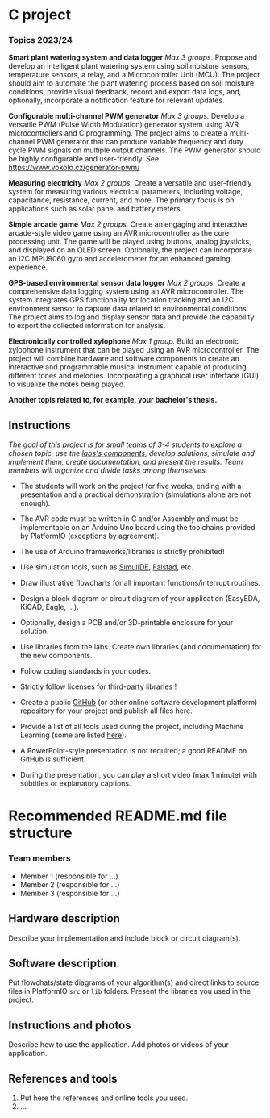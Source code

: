 # C project

### Topics 2023/24

**Smart plant watering system and data logger**
*Max 3 groups.*
Propose and develop an intelligent plant watering system using soil moisture sensors, temperature sensors, a relay, and a Microcontroller Unit (MCU). The project should aim to automate the plant watering process based on soil moisture conditions, provide visual feedback, record and export data logs, and, optionally, incorporate a notification feature for relevant updates.

**Configurable multi-channel PWM generator**
*Max 3 groups.*
Develop a versatile PWM (Pulse Width Modulation) generator system using AVR microcontrollers and C programming. The project aims to create a multi-channel PWM generator that can produce variable frequency and duty cycle PWM signals on multiple output channels. The PWM generator should be highly configurable and user-friendly. See https://www.vokolo.cz/generator-pwm/

**Measuring electricity**
*Max 2 groups.*
Create a versatile and user-friendly system for measuring various electrical parameters, including voltage, capacitance, resistance, current, and more. The primary focus is on applications such as solar panel and battery meters.

**Simple arcade game**
*Max 2 groups.*
Create an engaging and interactive arcade-style video game using an AVR microcontroller as the core processing unit. The game will be played using buttons, analog joysticks, and displayed on an OLED screen. Optionally, the project can incorporate an I2C MPU9060 gyro and accelerometer for an enhanced gaming experience.

**GPS-based environmental sensor data logger**
*Max 2 groups.*
Create a comprehensive data logging system using an AVR microcontroller. The system integrates GPS functionality for location tracking and an I2C environment sensor to capture data related to environmental conditions. The project aims to log and display sensor data and provide the capability to export the collected information for analysis.

**Electronically controlled xylophone**
*Max 1 group.*
Build an electronic xylophone instrument that can be played using an AVR microcontroller. The project will combine hardware and software components to create an interactive and programmable musical instrument capable of producing different tones and melodies. Incorporating a graphical user interface (GUI) to visualize the notes being played.

**Another topis related to, for example, your bachelor's thesis.**

## Instructions

*The goal of this project is for small teams of 3-4 students to explore a chosen topic, use the [labs's components](https://github.com/tomas-fryza/avr-course/blob/master/README.md#components), develop solutions, simulate and implement them, create documentation, and present the results. Team members will organize and divide tasks among themselves.*

* The students will work on the project for five weeks, ending with a presentation and a practical demonstration (simulations alone are not enough).

* The AVR code must be written in C and/or Assembly and must be implementable on an Arduino Uno board using the toolchains provided by PlatformIO (exceptions by agreement).

* The use of Arduino frameworks/libraries is strictly prohibited!

* Use simulation tools, such as [SimulIDE](https://simulide.com/p/), [Falstad](https://www.falstad.com/circuit/circuitjs.html), etc.

* Draw illustrative flowcharts for all important functions/interrupt routines.

* Design a block diagram or circuit diagram of your application (EasyEDA, KiCAD, Eagle, ...).

* Optionally, design a PCB and/or 3D-printable enclosure for your solution.

* Use libraries from the labs. Create own libraries (and documentation) for the new components.

* Follow coding standards in your codes.

* Strictly follow licenses for third-party libraries !

* Create a public [GitHub](https://github.com/) (or other online software development platform) repository for your project and publish all files here.

* Provide a list of all tools used during the project, including Machine Learning (some are listed [here](https://github.com/tomas-fryza/avr-course/wiki)).

* A PowerPoint-style presentation is not required; a good README on GitHub is sufficient.

* During the presentation, you can play a short video (max 1 minute) with subtitles or explanatory captions.

# Recommended README.md file structure

### Team members

* Member 1 (responsible for ...)
* Member 2 (responsible for ...)
* Member 3 (responsible for ...)

## Hardware description

Describe your implementation and include block or circuit diagram(s).

## Software description

Put flowchats/state diagrams of your algorithm(s) and direct links to source files in PlatformIO `src` or `lib` folders. Present the libraries you used in the project.

## Instructions and photos

Describe how to use the application. Add photos or videos of your application.

## References and tools

1. Put here the references and online tools you used.
2. ...
